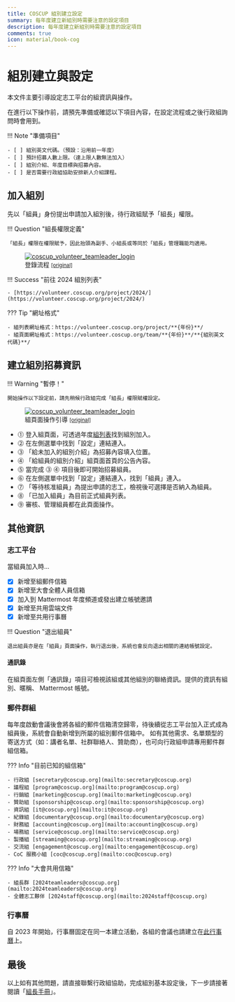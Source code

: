 ```yaml
---
title: COSCUP 組別建立設定
summary: 每年度建立新組別時需要注意的設定項目
description: 每年度建立新組別時需要注意的設定項目
comments: true
icon: material/book-cog
---
```


# 組別建立與設定

本文件主要引導設定志工平台的組資訊與操作。

在進行以下操作前，請預先準備或確認以下項目內容，在設定流程或之後行政組詢問時會用到。

!!! Note "準備項目"

    - [ ] 組別英文代碼。（預設：沿用前一年度）
    - [ ] 預計招募人數上限。（達上限人數無法加入）
    - [ ] 組別介紹、年度目標與招募內容。
    - [ ] 是否需要行政組協助安排新人介紹課程。

## 加入組別

先以「組員」身份提出申請加入組別後，待行政組賦予「組長」權限。

!!! Question "組長權限定義"

    「組長」權限在權限賦予，因此抬頭為副手、小組長或等同於「組長」管理職能均適用。

<figure markdown>
  <a href="https://volunteer.coscup.org/doc/docs_team_leaders.svg">
    <img alt="coscup_volunteer_teamleader_login" src="https://volunteer.coscup.org/doc/docs_team_leaders.svg">
  </a>
  <figcaption>登錄流程 <small><a href="https://volunteer.coscup.org/doc/docs_team_leaders.svg">[original]</a></small></figcaption>
</figure>

!!! Success "前往 2024 組別列表"

    - [https://volunteer.coscup.org/project/2024/](https://volunteer.coscup.org/project/2024/)

??? Tip "網址格式"

    - 組列表網址格式：https://volunteer.coscup.org/project/**{年份}**/
    - 組頁面網址格式：https://volunteer.coscup.org/team/**{年份}**/**{組別英文代碼}**/

## 建立組別招募資訊

!!! Warning "暫停！"

    開始操作以下設定前，請先稍候行政組完成「組長」權限賦權設定。

<figure markdown>
  <a href="https://volunteer.coscup.org/doc/docs_team_edit.svg">
    <img alt="coscup_volunteer_teamleader_login" src="https://volunteer.coscup.org/doc/docs_team_edit.svg">
  </a>
  <figcaption>組頁面操作引導 <small><a href="https://volunteer.coscup.org/doc/docs_team_edit.svg">[original]</a></small></figcaption>
</figure>

- ⓵ 登入組頁面，可透過年度[組列表](https://volunteer.coscup.org/project/2024/)找到組別加入。
- ⓶ 在左側選單中找到「設定」連結連入。
- ⓷ 「給未加入的組別介紹」為招募內容填入位置。
- ⓸ 「給組員的組別介紹」組頁面首頁的公告內容。
- ⓹ 當完成 ⓷ ⓸ 項目後即可開始招募組員。
- ⓺ 在左側選單中找到「設定」連結連入，找到「組員」連入。
- ⓻ 「等待核准組員」為提出申請的志工，檢視後可選擇是否納入為組員。
- ⓼ 「已加入組員」為目前正式組員列表。
- ⓽ 審核、管理組員都在此頁面操作。

## 其他資訊

### 志工平台

當組員加入時...

- [x] 新增至組郵件信箱
- [x] 新增至大會全體人員信箱
- [x] 加入到 Mattermost 年度頻道或發出建立帳號邀請
- [x] 新增至共用雲端文件
- [x] 新增至共用行事曆

!!! Question "退出組員"

    退出組員亦是在「組員」頁面操作，執行退出後，系統也會反向退出相關的連結帳號設定。

#### 通訊錄

在組頁面左側「通訊錄」項目可檢視該組或其他組別的聯絡資訊。提供的資訊有組別、暱稱、 Mattermost 帳號。

### 郵件群組

每年度啟動會議後會將各組的郵件信箱清空歸零，待後續從志工平台加入正式成為組員後，系統會自動新增到所屬的組別郵件信箱中。
如有其他需求、名單類型的寄送方式（如：講者名單、社群聯絡人、贊助商），也可向行政組申請專用郵件群組信箱。

??? Info "目前已知的組信箱"

    - 行政組 [secretary@coscup.org](mailto:secretary@coscup.org)
    - 議程組 [program@coscup.org](mailto:program@coscup.org)
    - 行銷組 [marketing@coscup.org](mailto:marketing@coscup.org)
    - 贊助組 [sponsorship@coscup.org](mailto:sponsorship@coscup.org)
    - 資訊組 [it@coscup.org](mailto:it@coscup.org)
    - 紀錄組 [documentary@coscup.org](mailto:documentary@coscup.org)
    - 財務組 [accounting@coscup.org](mailto:accounting@coscup.org)
    - 場務組 [service@coscup.org](mailto:service@coscup.org)
    - 製播組 [streaming@coscup.org](mailto:streaming@coscup.org)
    - 交流組 [engagement@coscup.org](mailto:engagement@coscup.org)
    - CoC 服務小組 [coc@coscup.org](mailto:coc@coscup.org)

??? Info "大會共用信箱"

    - 組長群 [2024teamleaders@coscup.org](mailto:2024teamleaders@coscup.org)
    - 全體志工夥伴 [2024staff@coscup.org](mailto:2024staff@coscup.org)

### 行事曆

自 2023 年開始，行事曆固定在同一本建立活動，各組的會議也請建立在[此行事曆](https://calendar.google.com/calendar/embed?src=c_a376ec8beb6ef0ab3acb5fe3213880dfcbba50ce89107532aacbfdda71c6e294%40group.calendar.google.com&ctz=Asia%2FTaipei)上。

## 最後

以上如有其他問題，請直接聯繫行政組協助，完成組別基本設定後，下一步請接著閱讀「[組長手冊](./team_leader_handbook.md)」。
